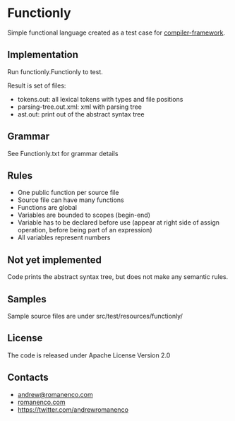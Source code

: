 # Functionly
Simple functional language created as a test case for [compiler-framework](https://github.com/andrewromanenco/compilerframework).

## Implementation
Run functionly.Functionly <source-file-name> to test.

Result is set of files:

- tokens.out: all lexical tokens with types and file positions
- parsing-tree.out.xml: xml with parsing tree
- ast.out: print out of the abstract syntax tree

## Grammar
See Functionly.txt for grammar details

## Rules
- One public function per source file
- Source file can have many functions
- Functions are global
- Variables are bounded to scopes (begin-end)
- Variable has to be declared before use (appear at right side of assign operation, before being part of an expression)
- All variables represent numbers

## Not yet implemented
Code prints the abstract syntax tree, but does not make any semantic rules.

## Samples
Sample source files are under src/test/resources/functionly/

## License
The code is released under Apache License Version 2.0

## Contacts
- andrew@romanenco.com
- [romanenco.com](http://www.romanenco.com)
- https://twitter.com/andrewromanenco
